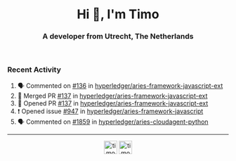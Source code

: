 <h1 align="center">Hi 👋, I'm Timo</h1>
<h3 align="center">A developer from Utrecht, The Netherlands</h3>
<br/>
<!-- https://github.com/rahuldkjain/github-profile-readme-generator --!>

<!--  <p align="left"><img src="https://github-readme-stats.vercel.app/api?username=timoglastra&show_icons=true&count_private=true&" alt="timoglastra" /></p> --!>

<!--
Github language stats
<p align="left"><img src="https://github-readme-stats.vercel.app/api/top-langs/?username=timoglastra&layout=compact" alt="timoglastra" /><p>
-->

<!-- Codestats language stats -->
<!-- <p align="left"><img src="https://codestats-readme.vercel.app/api/top-langs/?username=timoglastra&layout=compact&language_count=12" alt="timoglastra" /><p>    --!>
  
<h3>Recent Activity</h3>

<!--START_SECTION:activity-->
1. 🗣 Commented on [#136](https://github.com/hyperledger/aries-framework-javascript-ext/issues/136) in [hyperledger/aries-framework-javascript-ext](https://github.com/hyperledger/aries-framework-javascript-ext)
2. 🎉 Merged PR [#137](https://github.com/hyperledger/aries-framework-javascript-ext/pull/137) in [hyperledger/aries-framework-javascript-ext](https://github.com/hyperledger/aries-framework-javascript-ext)
3. 💪 Opened PR [#137](https://github.com/hyperledger/aries-framework-javascript-ext/pull/137) in [hyperledger/aries-framework-javascript-ext](https://github.com/hyperledger/aries-framework-javascript-ext)
4. ❗️ Opened issue [#947](https://github.com/hyperledger/aries-framework-javascript/issues/947) in [hyperledger/aries-framework-javascript](https://github.com/hyperledger/aries-framework-javascript)
5. 🗣 Commented on [#1859](https://github.com/hyperledger/aries-cloudagent-python/issues/1859) in [hyperledger/aries-cloudagent-python](https://github.com/hyperledger/aries-cloudagent-python)
<!--END_SECTION:activity-->

---

<p align="center">
<a href="https://twitter.com/timoglastra" target="blank"><img align="center" src="https://cdn.jsdelivr.net/npm/simple-icons@3.0.1/icons/twitter.svg" alt="timoglastra" height="30" width="30" /></a>
<a href="https://linkedin.com/in/timoglastra" target="blank"><img align="center" src="https://cdn.jsdelivr.net/npm/simple-icons@3.0.1/icons/linkedin.svg" alt="timoglastra" height="30" width="30" /></a>
</p>



